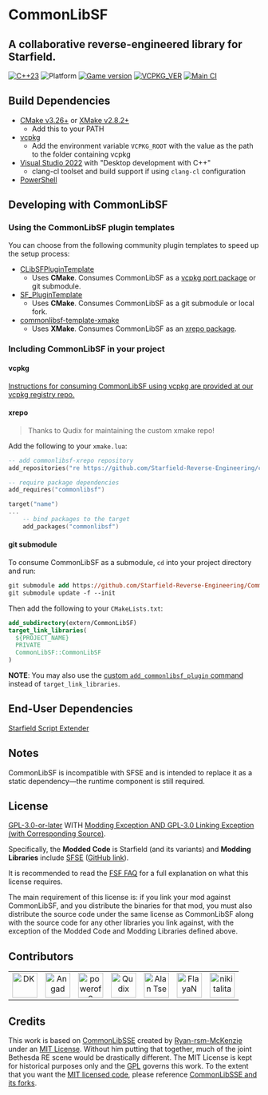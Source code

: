 # CommonLibSF

## A collaborative reverse-engineered library for Starfield.

[![C++23](https://img.shields.io/static/v1?label=standard&message=c%2B%2B23&color=blue&logo=c%2B%2B&&logoColor=red&style=flat)](https://en.cppreference.com/w/cpp/compiler_support)
![Platform](https://img.shields.io/static/v1?label=platform&message=windows&color=dimgray&style=flat&logo=windows)
[![Game version](https://img.shields.io/badge/game%20version-1.7.29-orange)](#Developing-with-CommonLibSF)
[![VCPKG_VER](https://img.shields.io/static/v1?label=vcpkg%20registry&message=2023-09-19.1&color=green&style=flat)](https://github.com/Starfield-Reverse-Engineering/Starfield-RE-vcpkg)
[![Main CI](https://img.shields.io/github/actions/workflow/status/Starfield-Reverse-Engineering/CommonLibSF/main_ci.yml)](https://github.com/Starfield-Reverse-Engineering/CommonLibSF/actions/workflows/main_ci.yml)

## Build Dependencies

- [CMake v3.26+](https://cmake.org/) or [XMake v2.8.2+](https://github.com/xmake-io/xmake/releases)
  - Add this to your PATH
- [vcpkg](https://github.com/microsoft/vcpkg)
  - Add the environment variable `VCPKG_ROOT` with the value as the path to the folder containing vcpkg
- [Visual Studio 2022](https://visualstudio.microsoft.com/) with "Desktop development with C++"
  - clang-cl toolset and build support if using `clang-cl` configuration
- [PowerShell](https://github.com/PowerShell/PowerShell/releases)

## Developing with CommonLibSF

### Using the CommonLibSF plugin templates

You can choose from the following community plugin templates to speed up the setup process:

- [CLibSFPluginTemplate](https://github.com/Starfield-Reverse-Engineering/CLibSFPluginTemplate)
  - Uses **CMake**. Consumes CommonLibSF as a [vcpkg port package](https://github.com/Starfield-Reverse-Engineering/Starfield-RE-vcpkg) or git submodule.
- [SF_PluginTemplate](https://github.com/gottyduke/SF_PluginTemplate)
  - Uses **CMake**. Consumes CommonLibSF as a git submodule or local fork.
- [commonlibsf-template-xmake](https://github.com/Starfield-Reverse-Engineering/commonlibsf-template-xmake)
  - Uses **XMake**. Consumes CommonLibSF as an [xrepo package](https://github.com/Starfield-Reverse-Engineering/commonlibsf-xrepo).

### Including CommonLibSF in your project

#### vcpkg

[Instructions for consuming CommonLibSF using vcpkg are provided at our vcpkg registry repo.](https://github.com/Starfield-Reverse-Engineering/Starfield-RE-vcpkg)

#### xrepo

> Thanks to Qudix for maintaining the custom xmake repo!

Add the following to your `xmake.lua`:

```lua
-- add commonlibsf-xrepo repository
add_repositories("re https://github.com/Starfield-Reverse-Engineering/commonlibsf-xrepo")

-- require package dependencies
add_requires("commonlibsf")

target("name")
...
    -- bind packages to the target
    add_packages("commonlibsf")
```

#### git submodule

To consume CommonLibSF as a submodule, `cd` into your project directory and run:

```ps
git submodule add https://github.com/Starfield-Reverse-Engineering/CommonLibSF extern/CommonLibSF
git submodule update -f --init
```

Then add the following to your `CMakeLists.txt`:

```cmake
add_subdirectory(extern/CommonLibSF)
target_link_libraries(
  ${PROJECT_NAME}
  PRIVATE
  CommonLibSF::CommonLibSF
)
```

**NOTE**: You may also use the [custom `add_commonlibsf_plugin` command](https://github.com/Starfield-Reverse-Engineering/CommonLibSF/wiki/Miscellanous-Explanatory-Stuff#custom-cmake-command) instead of `target_link_libraries`.

## End-User Dependencies

[Starfield Script Extender](https://www.nexusmods.com/starfield/mods/106)

## Notes

CommonLibSF is incompatible with SFSE and is intended to replace it as a static dependency&mdash;the runtime component is still required.

## License

[GPL-3.0-or-later][LICENSE] WITH [Modding Exception AND GPL-3.0 Linking Exception (with Corresponding Source)](EXCEPTIONS).

Specifically, the **Modded Code** is Starfield (and its variants) and **Modding Libraries** include [SFSE](https://sfse.silverlock.org/) ([GitHub link](https://github.com/ianpatt/sfse)).

It is recommended to read the [FSF FAQ](https://www.gnu.org/licenses/gpl-faq.en.html) for a full explanation on what this license requires.

The main requirement of this license is: if you link your mod against CommonLibSF, and you distribute the binaries for that mod, you must also distribute the source code under the same license as CommonLibSF along with the source code for any other libraries you link against, with the exception of the Modded Code and Modding Libraries defined above.

## Contributors

<!--CONTRIBUTORS_BEGIN--><table><tr>
  <td align="center">
    <a href="https://github.com/gottyduke" title="DK">
      <img src="https://avatars.githubusercontent.com/u/35783662?v=4" width="50;" alt="DK"/>
    </a>
  </td>
  <td align="center">
    <a href="https://github.com/ThirdEyeSqueegee" title="Angad">
      <img src="https://avatars.githubusercontent.com/u/66992519?v=4" width="50;" alt="Angad"/>
    </a>
  </td>
  <td align="center">
    <a href="https://github.com/powerof3" title="powerof3">
      <img src="https://avatars.githubusercontent.com/u/32599957?v=4" width="50;" alt="powerof3"/>
    </a>
  </td>
  <td align="center">
    <a href="https://github.com/Qudix" title="Qudix">
      <img src="https://avatars.githubusercontent.com/u/17361645?v=4" width="50;" alt="Qudix"/>
    </a>
  </td>
  <td align="center">
    <a href="https://github.com/alandtse" title="Alan Tse">
      <img src="https://avatars.githubusercontent.com/u/7086117?v=4" width="50;" alt="Alan Tse"/>
    </a>
  </td>
  <td align="center">
    <a href="https://github.com/FlayaN" title="FlayaN">
      <img src="https://avatars.githubusercontent.com/u/964655?v=4" width="50;" alt="FlayaN"/>
    </a>
  </td>
  <td align="center">
    <a href="https://github.com/nikitalita" title="nikitalita">
      <img src="https://avatars.githubusercontent.com/u/69168929?v=4" width="50;" alt="nikitalita"/>
    </a>
  </td>
</tr></table><!--CONTRIBUTORS_END-->

## Credits

This work is based on [CommonLibSSE][CLibSSE] created by [Ryan-rsm-McKenzie](https://github.com/Ryan-rsm-McKenzie) under an [MIT License][CommonLib_MIT]. Without him putting that together, much of the joint Bethesda RE scene would be drastically different. The MIT License is kept for historical purposes only and the [GPL](#License) governs this work. To the extent that you want the [MIT licensed code][CommonLib_MIT], please reference [CommonLibSSE and its forks][CLibSSE].

[CommonLib_MIT]: /CommonLibSF/LICENSES/COMMONLIB
[LICENSE]: COPYING
[CLibSSE]: https://github.com/Ryan-rsm-McKenzie/CommonLibSSE
